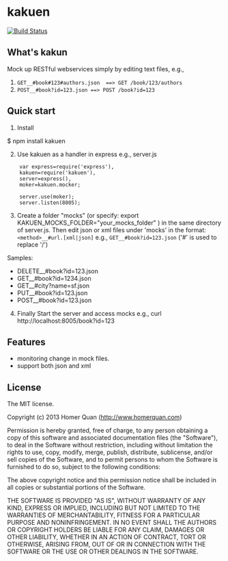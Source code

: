 kakuen
======

[![Build Status](https://travis-ci.org/homerquan/kakuen.png?branch=master)](https://travis-ci.org/homerquan/kakuen)

## What's kakun

Mock up RESTful webservices simply by editing text files, e.g., 
  1. `GET__#book#123#authors.json  ==> GET /book/123/authors`
  2. `POST__#book?id=123.json ==> POST /book?id=123`

## Quick start

  1. Install

   $ npm install kakuen

  2. Use kakuen as a handler in express e.g., server.js

```
    var express=require('express'),
    kakuen=require('kakuen'),
    server=express(),
    moker=kakuen.mocker;

    server.use(moker);
    server.listen(8005);
```

  3. Create a folder "mocks" (or specify: export KAKUEN_MOCKS_FOLDER="your_mocks_folder" ) in the same directory of server.js. Then edit json or xml files under 'mocks' in the format:``<method>__#url.[xml|json]`` e.g., ``GET__#book?id=123.json`` ('#' is used to replace '/')

Samples:

  * DELETE__#book?id=123.json        
  * GET__#book?id=1234.json  
  * GET__#city?name=sf.json  
  * PUT__#book?id=123.json
  * POST__#book?id=123.json

  4. Finally Start the server and access mocks e.g.,
   curl http://localhost:8005/book?id=123

## Features
  
  * monitoring change in mock files.
  * support both json and xml 

## License
The MIT license.

Copyright (c) 2013 Homer Quan (http://www.homerquan.com)

Permission is hereby granted, free of charge, to any person obtaining a copy of
this software and associated documentation files (the "Software"), to deal in
the Software without restriction, including without limitation the rights to
use, copy, modify, merge, publish, distribute, sublicense, and/or sell copies
of the Software, and to permit persons to whom the Software is furnished to do
so, subject to the following conditions:

The above copyright notice and this permission notice shall be included in all
copies or substantial portions of the Software.

THE SOFTWARE IS PROVIDED "AS IS", WITHOUT WARRANTY OF ANY KIND, EXPRESS OR
IMPLIED, INCLUDING BUT NOT LIMITED TO THE WARRANTIES OF MERCHANTABILITY,
FITNESS FOR A PARTICULAR PURPOSE AND NONINFRINGEMENT. IN NO EVENT SHALL THE
AUTHORS OR COPYRIGHT HOLDERS BE LIABLE FOR ANY CLAIM, DAMAGES OR OTHER
LIABILITY, WHETHER IN AN ACTION OF CONTRACT, TORT OR OTHERWISE, ARISING FROM,
OUT OF OR IN CONNECTION WITH THE SOFTWARE OR THE USE OR OTHER DEALINGS IN THE
SOFTWARE.
